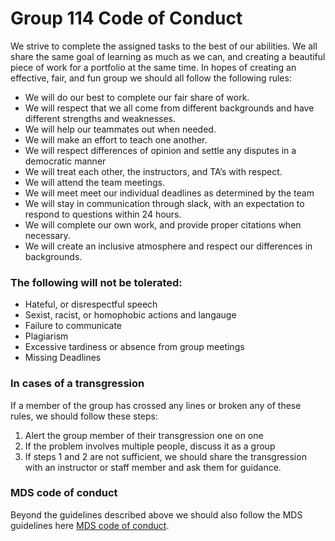 # Group 114 Code of Conduct
We strive to complete the assigned tasks to the best of our abilities. We all share the same goal of learning as much as we can, and creating a beautiful piece of work for a portfolio at the same time. In hopes of creating an effective, fair, and fun group we should all follow the following rules:
- We will do our best to complete our fair share of work.
- We will respect that we all come from different backgrounds and have different strengths and weaknesses.
- We will help our teammates out when needed.
- We will make an effort to teach one another.
- We will respect differences of opinion and settle any disputes in a democratic manner
- We will treat each other, the instructors, and TA’s with respect.
- We will attend the team meetings.
- We will meet meet our individual deadlines as determined by the team
- We will stay in communication through slack, with an expectation to respond to questions within 24 hours.
- We will complete our own work, and provide proper citations when necessary.
- We will create an inclusive atmosphere and respect our differences in backgrounds.

### The following will not be tolerated:
- Hateful, or disrespectful speech
- Sexist, racist, or homophobic actions and langauge
- Failure to communicate 
- Plagiarism
- Excessive tardiness or absence from group meetings
- Missing Deadlines

### In cases of a transgression
If a member of the group has crossed any lines or broken any of these rules, we should follow these steps:
1. Alert the group member of their transgression one on one
2. If the problem involves multiple people, discuss it as a group
3. If steps 1 and 2 are not sufficient, we should share the transgression with an instructor or staff member and ask them for guidance. 

### MDS code of conduct
Beyond the guidelines described above we should also follow the MDS guidelines here <a href="https://github.com/UBC-DSCI/dsci-100/blob/master/CODE_OF_CONDUCT.md">MDS code of conduct</a>.




